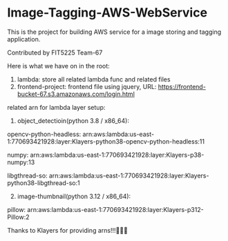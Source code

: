 # Image-Tagging-AWS-WebService
This is the project for building AWS service for a image storing and tagging application.

Contributed by FIT5225 Team-67

Here is what we have on in the root:
1. lambda: store all related lambda func and related files
2. frontend-project: frontend file using jquery, URL: https://frontend-bucket-67.s3.amazonaws.com/login.html

related arn for lambda layer setup:

1. object_detectioin(python 3.8 / x86_64):
   
opencv-python-headless: arn:aws:lambda:us-east-1:770693421928:layer:Klayers-python38-opencv-python-headless:11

numpy: arn:aws:lambda:us-east-1:770693421928:layer:Klayers-p38-numpy:13

libgthread-so: arn:aws:lambda:us-east-1:770693421928:layer:Klayers-python38-libgthread-so:1
   
2. image-thumbnail(python 3.12 / x86_64):

pillow: arn:aws:lambda:us-east-1:770693421928:layer:Klayers-p312-Pillow:2
   
Thanks to Klayers for providing arns!!!🥰🥰🥰

